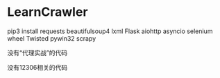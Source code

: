 # LearnCrawler

pip3 install requests beautifulsoup4 lxml Flask aiohttp asyncio selenium wheel Twisted pywin32 scrapy

没有“代理实战”的代码

没有12306相关的代码